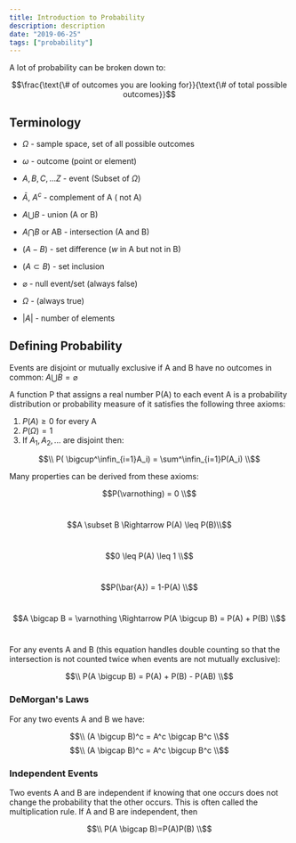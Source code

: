 ```yaml
---
title: Introduction to Probability
description: description
date: "2019-06-25"
tags: ["probability"]
---
```


A lot of probability can be broken down to:

$$\frac{\text{\# of outcomes you are looking for}}{\text{\# of total possible outcomes}}$$

## Terminology

* $\Omega$ - sample space, set of all possible outcomes

* $\omega$ - outcome (point or element)

* $A, B, C, ... Z$ - event (Subset of $\Omega$)

* $\bar{A}$, $A^{c}$ - complement of A ( not A)

* $A \bigcup B$ - union (A or B)

* $A \bigcap B$ or AB - intersection (A and B)

* $(A - B)$ - set difference ($w$ in A but not in B)

* $(A \subset B)$ - set inclusion

* $\varnothing$ - null event/set (always false)

* $\Omega$ - (always true)

* $|A|$ - number of elements

## Defining Probability

Events are disjoint or mutually exclusive if A and B have no outcomes in common: $A\bigcup B = \varnothing$

A function P that assigns a real number P(A) to each event A is a probability distribution or probability measure of it satisfies the following three axioms:

1. $P(A) \geq 0$ for every A
2. $P(\Omega) = 1$
3. If $A_1 , A_2 , ...$ are disjoint then:

$$\\ P( \bigcup^\infin_{i=1}A_i) = \sum^\infin_{i=1}P(A_i) \\$$

Many properties can be derived from these axioms:

$$P(\varnothing) = 0 \\$$
<br />

$$A \subset B \Rightarrow P(A) \leq P(B)\\$$
<br />

$$0 \leq P(A) \leq 1 \\$$
<br />

$$P(\bar{A}) = 1-P(A) \\$$
<br />

$$A \bigcap B = \varnothing \Rightarrow P(A \bigcup B) = P(A) + P(B) \\$$
<br />


For any events A and B (this equation handles double counting so that the intersection is not counted twice when events are not mutually exclusive):

$$\\ P(A \bigcup B) = P(A) + P(B) - P(AB) \\$$

### DeMorgan's Laws

For any two events A and B we have:

$$\\ (A \bigcup B)^c = A^c \bigcap B^c \\$$
$$\\ (A \bigcap B)^c = A^c \bigcup B^c \\$$

### Independent Events

Two events A and B are independent if knowing that one occurs does not change the probability that the other occurs. This is often called the multiplication rule. If A and B are independent, then 

$$\\ P(A \bigcap B)=P(A)P(B) \\$$
